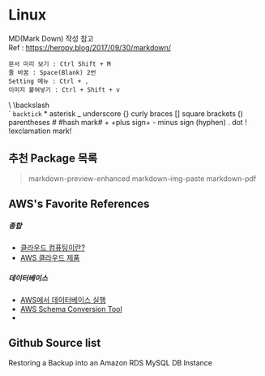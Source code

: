# Linux

MD(Mark Down) 작성 참고  
Ref : https://heropy.blog/2017/09/30/markdown/

```
문서 미리 보기 : Ctrl Shift + M  
줄 바꿈 : Space(Blank) 2번  
Setting 메뉴 : Ctrl + ,  
이미지 붙여넣기 : Ctrl + Shift + v
```

\ \backslash\
\` `backtick`
\* asterisk
\_ underscore
\{\} curly braces
\[\] square brackets
\(\) parentheses
\# #hash mark#
\+
+plus sign+
\- minus sign (hyphen)
\. dot
\! !exclamation mark!


## 추천 Package 목록
> markdown-preview-enhanced
> markdown-img-paste
> markdown-pdf

## AWS's Favorite References
##### 종합 #####
- [클라우드 컴퓨팅이란?](http://aws.amazon.com/what-is-aws/)
- [AWS 클라우드 제품](https://aws.amazon.com/products/)

##### 데이터베이스 #####
- [AWS에서 데이터베이스 실행](http://aws.amazon.com/running_databases/)
- [AWS Schema Conversion Tool](https://docs.aws.amazon.com/SchemaConversionTool/latest/userguide/CHAP_SchemaConversionTool.Installing.html)
-

## Github Source list
Restoring a Backup into an Amazon RDS MySQL DB Instance
